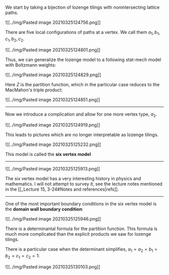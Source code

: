 We start by taking a bijection of lozenge tilings with nonintersecting lattice paths.

![[../img/Pasted image 20210325124756.png]]

There are five local configurations of paths at a vertex. We call them $a_1,b_1,c_1,b_2,c_2$.

![[../img/Pasted image 20210325124801.png]]

Thus, we can generalize the lozenge model to a following stat-mech model with Boltzmann weights:

![[../img/Pasted image 20210325124829.png]]

Here $Z$ is the partition function, which in the particular case reduces to the MacMahon's triple product:

![[../img/Pasted image 20210325124851.png]]

---

Now we introduce a complication and allow for one more vertex type, $a_2$.

![[../img/Pasted image 20210325124919.png]]

This leads to pictures which are no longer interpretable as lozenge tilings.

![[../img/Pasted image 20210325125232.png]]

This model is called the **six vertex model**

---

![[../img/Pasted image 20210325125913.png]]

The six vertex model has a very interesting history in physics and mathematics. I will not attempt to survey it, see the lecture notes mentioned in the [[_Lecture 15, 3-24#Notes and references|refs]].

--- 

One of the most important boundary conditions in the six vertex model is the **domain wall boundary condition**:

![[../img/Pasted image 20210325125946.png]]

There is a determinantal formula for the partition function. This formula is much more complicated than the explicit products we saw for lozenge tilings.

There is a particular case when the determinant simplifies, $a_1=a_2=b_1=b_2=c_1=c_2=1$:


![[../img/Pasted image 20210325130103.png]]
